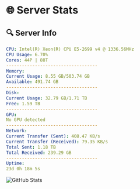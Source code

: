 # 🌐 Server Stats
## 🔍 Server Info
```yaml
CPU: Intel(R) Xeon(R) CPU E5-2699 v4 @ 1336.56MHz
CPU Usage: 6.70%
Cores: 44P | 88T
-----------------------------------
Memory:
Current Usage: 8.55 GB/503.74 GB
Available: 491.74 GB
-----------------------------------
Disk:
Current Usage: 32.79 GB/1.71 TB
Free: 1.59 TB
-----------------------------------
GPU:
No GPU detected
-----------------------------------
Network:
Current Transfer (Sent): 408.47 KB/s
Current Transfer (Received): 79.35 KB/s
Total Sent: 1.18 TB
Total Received: 239.29 GB
-----------------------------------
Uptime:
23d 0h 18m 5s
```
![GitHub Stats](https://img.shields.io/badge/Updated-2025-05-12_17:26:53-blue)